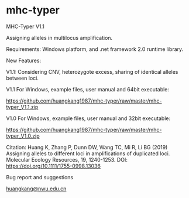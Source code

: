 # mhc-typer
MHC-Typer V1.1

Assigning alleles in multilocus amplification. 

Requirements:
Windows platform, and .net framework 2.0 runtime library.

New Features:

V1.1: Considering CNV, heterozygote excess, sharing of identical alleles between loci. 



V1.1 For Windows, example files, user manual and 64bit executable:

https://github.com/huangkang1987/mhc-typer/raw/master/mhc-typer_V1.1.zip



V1.0 For Windows, example files, user manual and 32bit executable:

https://github.com/huangkang1987/mhc-typer/raw/master/mhc-typer_V1.0.zip


Citation:
Huang K, Zhang P, Dunn DW, Wang TC, Mi R, Li BG (2019) Assigning alleles to different loci in amplifications of duplicated loci. Molecular Ecology Resources, 19, 1240-1253. DOI: https://doi.org/10.1111/1755-0998.13036

Bug report and suggestions

huangkang@nwu.edu.cn
